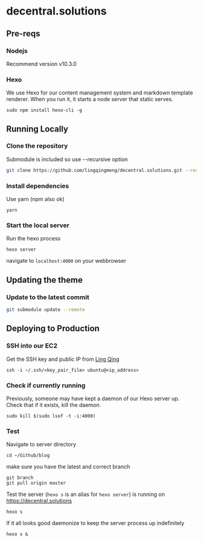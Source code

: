 # decentral.solutions


## Pre-reqs

### Nodejs
Recommend version v10.3.0    

  
### Hexo
We use Hexo for our content management system and markdown template renderer. When you run it, it starts a node server that static serves.   
```
sudo npm install hexo-cli -g
```

## Running Locally

### Clone the repository 
Submodule is included so use --recursive option
```bash
git clone https://github.com/lingqingmeng/decentral.solutions.git --recursive
```

### Install dependencies
Use yarn (npm also ok)   
```
yarn
```

### Start the local server
Run the hexo process   
```
hexo server
```
navigate to `localhost:4000` on your webbrowser

## Updating the theme 

### Update to the latest commit
```bash
git submodule update --remote
```

## Deploying to Production

### SSH into our EC2
Get the SSH key and public IP from [Ling Qing](https://github.com/lingqingmeng)
```
ssh -i ~/.ssh/<key_pair_file> ubuntu@<ip_address>
```

### Check if currently running
Previously, someone may have kept a daemon of our Hexo server up. Check that if it exists, kill the daemon.
```
sudo kill $(sudo lsof -t -i:4000)
```

### Test 
Navigate to server directory  
```
cd ~/Github/blog
```
make sure you have the latest and correct branch
```
git branch
git pull origin master
```
Test the server (`hexo s` is an alias for `hexo server`) is running on https://decentral.solutions
```
hexo s
```
If it all looks good daemonize to keep the server process up indefinitely
```
hexo s &
```



